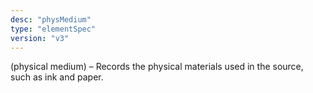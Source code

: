 ```yaml
---
desc: "physMedium"
type: "elementSpec"
version: "v3"
---
```


(physical medium) – Records the physical materials used in the source, such as ink
and
paper.